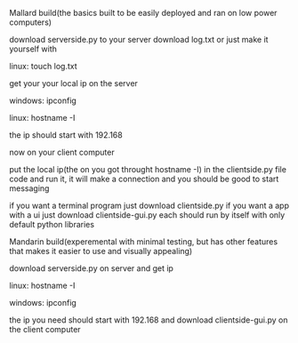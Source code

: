 Mallard build(the basics built to be easily deployed and ran on low power computers)


download serverside.py to your server download log.txt or just make it yourself with

linux: touch log.txt


get your your local ip on the server

windows: ipconfig

linux: hostname -I

the ip should start with 192.168

now on your client computer

put the local ip(the on you got throught hostname -I) in the clientside.py file code and run it, it will make a connection and you should be good to start messaging

if you want a terminal program just download clientside.py if you want a app with a ui just download clientside-gui.py each should run by itself with only default python libraries

Mandarin build(experemental with minimal testing, but has other features that makes it easier to use and visually appealing)

download serverside.py on server and get ip

linux: hostname -I

windows: ipconfig

the ip you need should start with 192.168 and download clientside-gui.py on the client computer
